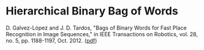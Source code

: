 Hierarchical Binary Bag of Words
================================

D. Galvez-López and J. D. Tardos, "Bags of Binary Words for Fast Place Recognition in Image Sequences," in IEEE Transactions on Robotics, vol. 28, no. 5, pp. 1188-1197, Oct. 2012. ([pdf](https://ieeexplore.ieee.org/stamp/stamp.jsp?tp=&arnumber=6202705))
